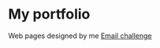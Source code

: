 # My portfolio
Web pages designed by me
<a href="https://nubicu.github.io/webdesign/emailchallenge">Email challenge</a>
